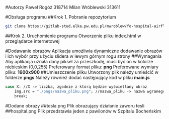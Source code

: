 #Autorzy
Paweł Rogóż 318714
Milan Wróblewski 313611

#Obsługa programu
##Krok 1. Pobranie repozytorium
```sh
git clone https://gitlab-stud.elka.pw.edu.pl/mwroblew/fo-hospital-airflow.git
```
##Krok 2. Uruchomienie programu
Otworzenie pliku index.html w przeglądarce internetowej

#Dodawanie obrazów
Aplikacja umożliwia dynamiczne dodawanie obrazów i ich wybór przy użyciu slidera w lewym górnym rogu strony
##Wymagania
Aby aplikacja uznała dany piksel za przeszkodę, musi być on w kolorze niebieskim (0,0,255)
Preferowany format pliku: **png**
Preferowane wymiary pliku: **1600x900**
##Umieszczenie pliku
Utworzony plik należy umieścić w folderze **pngs**
Należy również dodać następujący kod w pliku **main.js**
```sh
case X: //X -> liczba, zgodnie z którą będzie wyświetlany obraz
    img.src = "./pngs/nazwa_pliku.png"; //nazwa_pliku -> nazwa wgranego obrazu
    break;
```
#Dodane obrazy
##tesla.png
Plik obrazujący działanie zaworu tesli
##hospital.png
Plik przedstawia jeden z pawilonów w Szpitalu Bocheńskim
